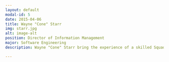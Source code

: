 ```yaml
---
layout: default
modal-id: 5
date: 2015-04-06
title: Wayne "Cone" Starr
img: starr.jpg
alt: image-alt
position: Director of Information Management
major: Software Engineering
description: Wayne "Cone" Starr bring the experience of a skilled Squadron Information Management Officer as well as an Area Financial Manager to the Dougherty Squadron bid, not to mention a software engineering background with Microsoft. These skills will allow Wayne to not only ensure timely and correct management of renewals, but allow us to collect vital information about our membership to help create new scholarships and opportunities for our members in conjunction with the National Webmaster and Silver Wings.

---
```

